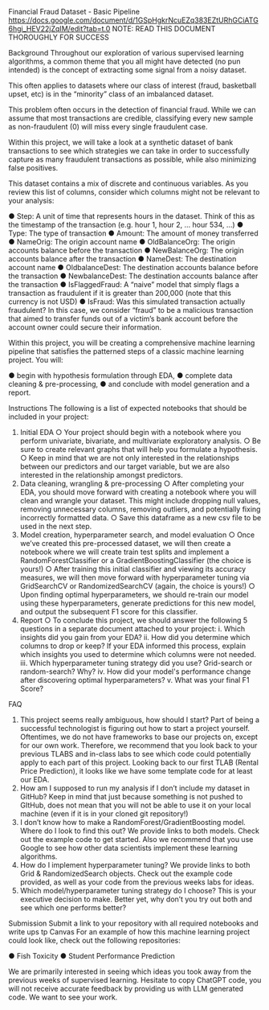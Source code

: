 
Financial Fraud Dataset - Basic Pipeline 
https://docs.google.com/document/d/1GSpHgkrNcuEZq383EZtURhGCiATG6hgi_HEV22jZqIM/edit?tab=t.0 
NOTE: READ THIS DOCUMENT THOROUGHLY FOR SUCCESS 

Background 
Throughout our exploration of various supervised learning algorithms, a common theme that you all might have detected (no pun intended) is the concept of extracting some signal from a noisy dataset. 

This often applies to datasets where our class of interest (fraud, basketball upset, etc) is in the “minority” class of an imbalanced dataset. 

This problem often occurs in the detection of financial fraud. While we can assume that most transactions are credible, classifying every new sample as non-fraudulent (0) will miss every single fraudulent case. 

Within this project, we will take a look at a synthetic dataset of bank transactions to see which strategies we can take in order to successfully capture as many fraudulent transactions as possible, while also minimizing false positives. 

This dataset contains a mix of discrete and continuous variables. As you review this list of columns, consider which columns might not be relevant to your analysis: 

● Step: A unit of time that represents hours in the dataset. Think of this as the timestamp of the transaction (e.g. hour 1, hour 2, … hour 534, …) 
● Type: The type of transaction 
● Amount: The amount of money transferred 
● NameOrig: The origin account name
● OldBalanceOrg: The origin accounts balance before the transaction ● NewBalanceOrg: The origin accounts balance after the transaction 
● NameDest: The destination account name 
● OldbalanceDest: The destination accounts balance before the transaction ● NewbalanceDest: The destination accounts balance after the transaction 
● IsFlaggedFraud: A “naive” model that simply flags a transaction as fraudulent if it is greater than 200,000 (note that this currency is not USD) 
● IsFraud: Was this simulated transaction actually fraudulent? In this case, we consider “fraud” to be a malicious transaction that aimed to transfer funds out of a victim’s bank account before the account owner could secure their information. 

Within this project, you will be creating a comprehensive machine learning pipeline that satisfies the patterned steps of a classic machine learning project. You will: 

● begin with hypothesis formulation through EDA, 
● complete data cleaning & pre-processing, 
● and conclude with model generation and a report. 

Instructions
The following is a list of expected notebooks that should be included in your project: 

1. Initial EDA 
○ Your project should begin with a notebook where you perform univariate, bivariate, and multivariate exploratory analysis. 
○ Be sure to create relevant graphs that will help you formulate a hypothesis. ○ Keep in mind that we are not only interested in the relationships between our predictors and our target variable, but we are also interested in the 
relationship amongst predictors. 
2. Data cleaning, wrangling & pre-processing 
○ After completing your EDA, you should move forward with creating a notebook where you will clean and wrangle your dataset. This might include dropping null values, removing unnecessary columns, removing outliers, and 
potentially fixing incorrectly formatted data. 
○ Save this dataframe as a new csv file to be used in the next step.
3. Model creation, hyperparameter search, and model evaluation 
○ Once we’ve created this pre-processed dataset, we will then create a notebook where we will create train test splits and implement a RandomForestClassifier or a GradientBoostingClassifier (the choice is yours!) 
○ After training this initial classifier and viewing its accuracy measures, we will then move forward with hyperparameter tuning via GridSearchCV or 
RandomizedSearchCV (again, the choice is yours!) 
○ Upon finding optimal hyperparameters, we should re-train our model using these hyperparameters, generate predictions for this new model, and output the subsequent F1 score for this classifier. 
4. Report 
○ To conclude this project, we should answer the following 5 questions in a separate document attached to your project: 
i. Which insights did you gain from your EDA? 
ii. How did you determine which columns to drop or keep? If your EDA informed this process, explain which insights you used to determine which columns were not needed. 
iii. Which hyperparameter tuning strategy did you use? Grid-search or random-search? Why? 
iv. How did your model's performance change after discovering optimal hyperparameters? 
v. What was your final F1 Score? 

FAQ 
1. This project seems really ambiguous, how should I start? 
Part of being a successful technologist is figuring out how to start a project yourself. Oftentimes, we do not have frameworks to base our projects on, except for our own work. 
Therefore, we recommend that you look back to your previous TLABS and in-class labs to see which code could potentially apply to each part of this project. 
Looking back to our first TLAB (Rental Price Prediction), it looks like we have some template code for at least our EDA.
2. How am I supposed to run my analysis if I don’t include my dataset in GitHub? 
Keep in mind that just because something is not pushed to GItHub, does not mean that you will not be able to use it on your local machine (even if it is in your cloned git repository!) 
3. I don’t know how to make a RandomForest/GradientBoosting model. Where do I look to find this out? 
We provide links to both models. Check out the example code to get started. Also we recommend that you use Google to see how other data scientists implement these learning algorithms. 
4. How do I implement hyperparameter tuning? 
We provide links to both Grid & RandomizedSearch objects. Check out the example code provided, as well as your code from the previous weeks labs for ideas. 
5. Which model/hyperparameter tuning strategy do I choose? 
This is your executive decision to make. Better yet, why don’t you try out both and see which one performs better? 

Submission 
Submit a link to your repository with all required notebooks and write ups tp Canvas
For an example of how this machine learning project could look like, check out the following repositories: 

● Fish Toxicity 
● Student Performance Prediction 

We are primarily interested in seeing which ideas you took away from the previous weeks of supervised learning. Hesitate to copy ChatGPT code, you will not receive accurate feedback by providing us with LLM generated code. We want to see your work.
